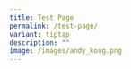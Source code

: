```yaml
---
title: Test Page
permalink: /test-page/
variant: tiptap
description: ""
image: /images/andy_kong.png
---
```

